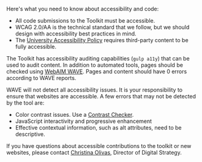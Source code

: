 Here's what you need to know about accessibility and code:
* All code submissions to the Toolkit must be accessible.
* WCAG 2.0/AA is the technical standard that we follow, but we should design with accessibility best practices in mind.
* The [University Accessibility Policy](https://scu.edu/accessibility) requires third-party content to be fully accessible.

The Toolkit has accessibility auditing capabilities (`gulp a11y`) that can be used to audit content. In addition to automated tools, pages should be checked using [WebAIM WAVE](http://wave.webaim.org/). Pages and content should have 0 errors according to WAVE reports.

WAVE will not detect all accessibility issues. It is your responsibility to ensure that websites are accessible. A few errors that may not be detected by the tool are:
* Color contrast issues. Use a [Contrast Checker](http://leaverou.github.io/contrast-ratio/).
* JavaScript interactivity and progressive enhancement
* Effective contextual information, such as alt attributes, need to be descriptive.

If you have questions about accessible contributions to the toolkit or new websites, please contact [Christina Olivas](mailto:colivas@scu.edu), Director of Digital Strategy.
